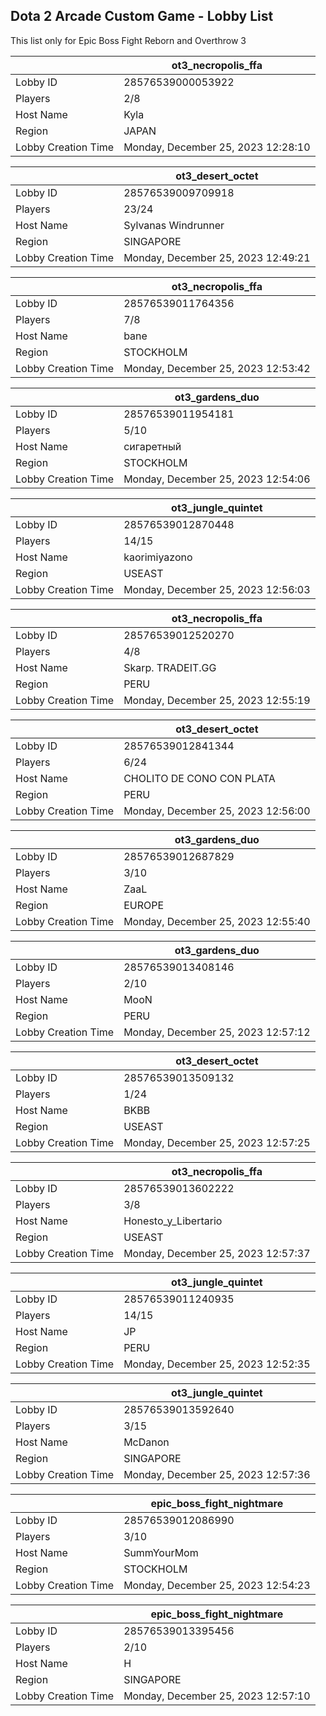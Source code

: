 ## Dota 2 Arcade Custom Game - Lobby List

This list only for Epic Boss Fight Reborn and Overthrow 3

|  | ot3_necropolis_ffa |
| ------ | ------ |
| Lobby ID | 28576539000053922 |
| Players | 2/8 |
| Host Name | Kyla |
| Region | JAPAN |
| Lobby Creation Time | Monday, December 25, 2023 12:28:10 |


|  | ot3_desert_octet |
| ------ | ------ |
| Lobby ID | 28576539009709918 |
| Players | 23/24 |
| Host Name | Sylvanas Windrunner |
| Region | SINGAPORE |
| Lobby Creation Time | Monday, December 25, 2023 12:49:21 |


|  | ot3_necropolis_ffa |
| ------ | ------ |
| Lobby ID | 28576539011764356 |
| Players | 7/8 |
| Host Name | bane |
| Region | STOCKHOLM |
| Lobby Creation Time | Monday, December 25, 2023 12:53:42 |


|  | ot3_gardens_duo |
| ------ | ------ |
| Lobby ID | 28576539011954181 |
| Players | 5/10 |
| Host Name | сигаретный |
| Region | STOCKHOLM |
| Lobby Creation Time | Monday, December 25, 2023 12:54:06 |


|  | ot3_jungle_quintet |
| ------ | ------ |
| Lobby ID | 28576539012870448 |
| Players | 14/15 |
| Host Name | kaorimiyazono |
| Region | USEAST |
| Lobby Creation Time | Monday, December 25, 2023 12:56:03 |


|  | ot3_necropolis_ffa |
| ------ | ------ |
| Lobby ID | 28576539012520270 |
| Players | 4/8 |
| Host Name | Skarp. TRADEIT.GG |
| Region | PERU |
| Lobby Creation Time | Monday, December 25, 2023 12:55:19 |


|  | ot3_desert_octet |
| ------ | ------ |
| Lobby ID | 28576539012841344 |
| Players | 6/24 |
| Host Name | CHOLITO DE CONO CON PLATA |
| Region | PERU |
| Lobby Creation Time | Monday, December 25, 2023 12:56:00 |


|  | ot3_gardens_duo |
| ------ | ------ |
| Lobby ID | 28576539012687829 |
| Players | 3/10 |
| Host Name | ZaaL |
| Region | EUROPE |
| Lobby Creation Time | Monday, December 25, 2023 12:55:40 |


|  | ot3_gardens_duo |
| ------ | ------ |
| Lobby ID | 28576539013408146 |
| Players | 2/10 |
| Host Name | MooN |
| Region | PERU |
| Lobby Creation Time | Monday, December 25, 2023 12:57:12 |


|  | ot3_desert_octet |
| ------ | ------ |
| Lobby ID | 28576539013509132 |
| Players | 1/24 |
| Host Name | BKBB |
| Region | USEAST |
| Lobby Creation Time | Monday, December 25, 2023 12:57:25 |


|  | ot3_necropolis_ffa |
| ------ | ------ |
| Lobby ID | 28576539013602222 |
| Players | 3/8 |
| Host Name | Honesto_y_Libertario |
| Region | USEAST |
| Lobby Creation Time | Monday, December 25, 2023 12:57:37 |


|  | ot3_jungle_quintet |
| ------ | ------ |
| Lobby ID | 28576539011240935 |
| Players | 14/15 |
| Host Name | JP |
| Region | PERU |
| Lobby Creation Time | Monday, December 25, 2023 12:52:35 |


|  | ot3_jungle_quintet |
| ------ | ------ |
| Lobby ID | 28576539013592640 |
| Players | 3/15 |
| Host Name | McDanon |
| Region | SINGAPORE |
| Lobby Creation Time | Monday, December 25, 2023 12:57:36 |


|  | epic_boss_fight_nightmare |
| ------ | ------ |
| Lobby ID | 28576539012086990 |
| Players | 3/10 |
| Host Name | SummYourMom |
| Region | STOCKHOLM |
| Lobby Creation Time | Monday, December 25, 2023 12:54:23 |


|  | epic_boss_fight_nightmare |
| ------ | ------ |
| Lobby ID | 28576539013395456 |
| Players | 2/10 |
| Host Name | H |
| Region | SINGAPORE |
| Lobby Creation Time | Monday, December 25, 2023 12:57:10 |


